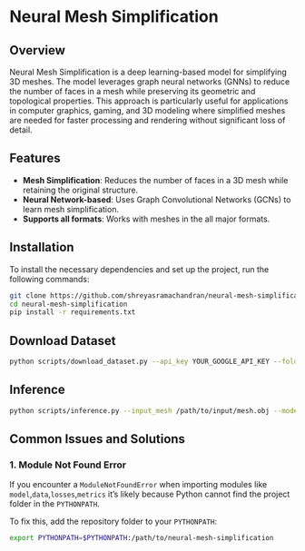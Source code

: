 # Neural Mesh Simplification

## Overview
Neural Mesh Simplification is a deep learning-based model for simplifying 3D meshes. The model leverages graph neural networks (GNNs) to reduce the number of faces in a mesh while preserving its geometric and topological properties. This approach is particularly useful for applications in computer graphics, gaming, and 3D modeling where simplified meshes are needed for faster processing and rendering without significant loss of detail.

## Features
- **Mesh Simplification**: Reduces the number of faces in a 3D mesh while retaining the original structure.
- **Neural Network-based**: Uses Graph Convolutional Networks (GCNs) to learn mesh simplification.
- **Supports all formats**: Works with meshes in the all major formats.

## Installation
To install the necessary dependencies and set up the project, run the following commands:

```bash
git clone https://github.com/shreyasramachandran/neural-mesh-simplification.git
cd neural-mesh-simplification
pip install -r requirements.txt
```

## Download Dataset

```bash
python scripts/download_dataset.py --api_key YOUR_GOOGLE_API_KEY --folder_link "YOUR_GOOGLE_DRIVE_FOLDER_LINK" --output_directory /path/to/output/directory
```

## Inference

```bash
python scripts/inference.py --input_mesh /path/to/input/mesh.obj --model_checkpoint /path/to/pretrained/model.pth
```

## Common Issues and Solutions

### 1. Module Not Found Error
If you encounter a `ModuleNotFoundError` when importing modules like `model`,`data`,`losses`,`metrics` it’s likely because Python cannot find the project folder in the `PYTHONPATH`.

To fix this, add the repository folder to your `PYTHONPATH`:

```bash
export PYTHONPATH=$PYTHONPATH:/path/to/neural-mesh-simplification
```